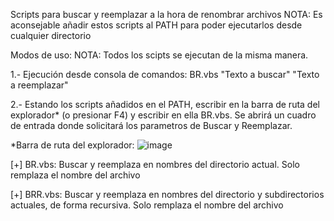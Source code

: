 Scripts para buscar y reemplazar a la hora de renombrar archivos
NOTA: Es aconsejable añadir estos scripts al PATH para poder ejecutarlos desde cualquier directorio

Modos de uso:
NOTA: Todos los scipts se ejecutan de la misma manera.

1.- Ejecución desde consola de comandos: BR.vbs "Texto a buscar" "Texto a reemplazar"
   
2.- Estando los scripts añadidos en el PATH, escribir en la barra de ruta del explorador* (o presionar F4) y escribir en ella BR.vbs. Se abrirá un cuadro de entrada donde     solicitará los parametros de Buscar y Reemplazar.
   
*Barra de ruta del explorador: 
 ![image](https://user-images.githubusercontent.com/86986250/176778876-37dc8c98-4ac8-4f7a-a109-1a2c7465dd4d.png)
  
[+] BR.vbs: Buscar y reemplaza en nombres del directorio actual. 
            Solo remplaza el nombre del archivo

[+] BRR.vbs: Buscar y reemplaza en nombres del directorio y subdirectorios actuales, de forma recursiva.
             Solo remplaza el nombre del archivo
